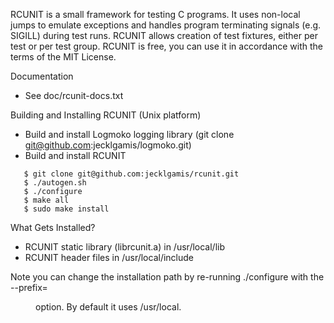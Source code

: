 
RCUNIT is a small framework for testing C programs. It uses non-local jumps to
emulate exceptions and handles program terminating signals (e.g. SIGILL) 
during test runs. RCUNIT allows creation of test fixtures, either per test
or per test group. RCUNIT is free, you can use it in accordance with the terms
of the MIT License.

Documentation
* See doc/rcunit-docs.txt

Building and Installing RCUNIT (Unix platform)
 
* Build and install Logmoko logging library (git clone git@github.com:jecklgamis/logmoko.git)
* Build and install RCUNIT

```
   $ git clone git@github.com:jecklgamis/rcunit.git
   $ ./autogen.sh
   $ ./configure
   $ make all
   $ sudo make install
```

What Gets Installed?
* RCUNIT static library (librcunit.a) in /usr/local/lib
* RCUNIT header files in /usr/local/include

Note you can change the installation path by re-running ./configure with the
--prefix=<dir> option. By default it uses /usr/local.
